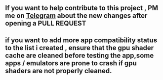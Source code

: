 ## If you want to help contribute to this project , PM me on [Telegram](//t.me/VEKTOR_87) about the new changes after opening a PULL REQUEST

## if you want to add more app compatibility status to the list i created , ensure that the gpu shader cache are cleaned before testing the app,some apps / emulators are prone to crash if gpu shaders are not properly cleaned.
